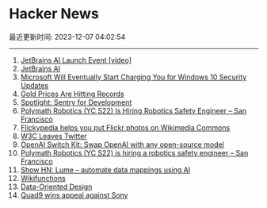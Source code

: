 # Hacker News

最近更新时间: 2023-12-07 04:02:54

--- 
1. [JetBrains AI Launch Event [video]](https://www.youtube.com/watch?v=SN51H_q9wBg) 
2. [JetBrains AI](https://www.jetbrains.com/ai/) 
3. [Microsoft Will Eventually Start Charging You for Windows 10 Security Updates](https://gizmodo.com/microsfot-windows-10-charging-2025-1851074975) 
4. [Gold Prices Are Hitting Records](https://www.wsj.com/finance/commodities-futures/why-gold-prices-are-hitting-records-5772ec5f) 
5. [Spotlight: Sentry for Development](https://spotlightjs.com/) 
6. [Polymath Robotics (YC S22) Is Hiring Robotics Safety Engineer – San Francisco](https://www.ycombinator.com/companies/polymath-robotics/jobs/5icOcQK-robotics-safety-engineer-in-san-francisco) 
7. [Flickypedia helps you put Flickr photos on Wikimedia Commons](https://www.flickr.org/tools/flickypedia/) 
8. [W3C Leaves Twitter](https://w3c.social/@w3c/111534700276754588) 
9. [OpenAI Switch Kit: Swap OpenAI with any open-source model](https://postgresml.org/blog/introducing-the-openai-switch-kit-move-from-closed-to-open-source-ai-in-minutes) 
10. [Polymath Robotics (YC S22) is hiring a robotics safety engineer – San Francisco](https://www.ycombinator.com/companies/polymath-robotics/jobs/5icOcQK-robotics-safety-engineer-in-san-francisco) 
11. [Show HN: Lume – automate data mappings using AI](https://www.lume.ai/) 
12. [Wikifunctions](https://wikimediafoundation.org/news/2023/12/05/introducing-wikifunctions-first-wikimedia-project-to-launch-in-a-decade-creates-new-forms-of-knowledge/) 
13. [Data-Oriented Design](https://www.dataorienteddesign.com/dodbook/) 
14. [Quad9 wins appeal against Sony](https://quad9.net/news/blog/quad9-turns-the-sony-case-around-in-dresden/) 
